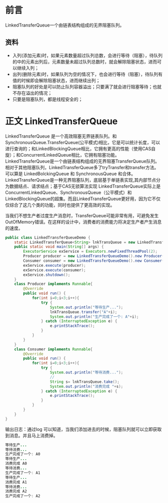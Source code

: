 # 前言
LinkedTransferQueue一个由链表结构组成的无界阻塞队列。
## 资料
* 入列(添加元素)时，如果元素数量超过队列总数，会进行等待（阻塞），待队列的中的元素出列后，元素数量未超过队列总数时，就会解除阻塞状态，进而可以继续入列；
* 出列(删除元素)时，如果队列为空的情况下，也会进行等待（阻塞），待队列有值的时候即会解除阻塞状态，进而继续出列；
* 阻塞队列的好处是可以防止队列容器溢出；只要满了就会进行阻塞等待；也就不存在溢出的情况；
* 只要是阻塞队列，都是线程安全的；
# 正文 LinkedTransferQueue
LinkedTransferQueue 是一个高效阻塞无界链表队列。和SynchronousQueue.TransferQueue(公平模式)相比，它是可以统计长度，可以进行查询的；和LinkedBlockingQueue相比，它拥有更高的性能（使用CAS自旋）；和ConcurrentLinkedQueue相比，它拥有阻塞功能。
LinkedTransferQueue是一个由链表结构组成的无界阻塞TransferQueue队列。相对于其他阻塞队列，LinkedTransferQueue多了tryTransfer和transfer方法。可以算是 LinkedBolckingQueue 和 SynchronousQueue 和合体。LinkedTransferQueue是一种无界阻塞队列，底层基于单链表实现,其内部节点分为数据结点、请求结点；基于CAS无锁算法实现
LinkedTransferQueue实际上是ConcurrentLinkedQueue、SynchronousQueue（公平模式）和LinkedBlockingQueue的超集。而且LinkedTransferQueue更好用，因为它不仅仅综合了这几个类的功能，同时也提供了更高效的实现。

当我们不想生产者过度生产消息时，TransferQueue可能非常有用，可避免发生OutOfMemory错误。在这样的设计中，消费者的消费能力将决定生产者产生消息的速度。

````java
public class LinkedTransferQueueDemo {
    static LinkedTransferQueue<String> lnkTransQueue = new LinkedTransferQueue<String>();
    public static void main(String[] args) {
        ExecutorService exService = Executors.newFixedThreadPool(2);
        Producer producer = new LinkedTransferQueueDemo().new Producer();
        Consumer consumer = new LinkedTransferQueueDemo().new Consumer();
        exService.execute(producer);
        exService.execute(consumer);
        exService.shutdown();
    }
    class Producer implements Runnable{
        @Override
        public void run() {
            for(int i=0;i<3;i++){
                try {
                    System.out.println("等待生产...");
                    lnkTransQueue.transfer("A"+i);
                    System.out.println("生产完成了一个: A"+i);
                } catch (InterruptedException e) {
                    e.printStackTrace();
                }
            }
        }
    }
    class Consumer implements Runnable{
        @Override
        public void run() {
            for(int i=0;i<3;i++){
                try {
                    System.out.println("等待消费...");
                    //
                    String s= lnkTransQueue.take();
                    System.out.println("消费完成 "+s);
                } catch (InterruptedException e) {
                    e.printStackTrace();
                }
            }
        }
    }
}
````
输出日志：通过log 可以知道，当我们添加进去的时候，阻塞队列就可以立即获取到消息。并且马上消费掉。
````java
等待生产...
等待消费...
生产完成了一个: A0
等待生产...
消费完成 A0
等待消费...
生产完成了一个: A1
等待生产...
消费完成 A1
等待消费...
消费完成 A2
生产完成了一个: A2
````